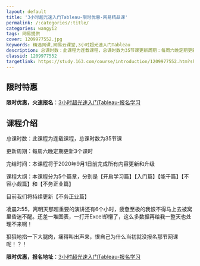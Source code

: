 ```yaml
---
layout: default
title: '3小时超光速入门Tableau-限时优惠-网易精品课'
permalink: /:categories/:title/
categories: wangyi2
tags: 网易提供
cover: 1209977552.jpg
keywords: 精选网课,网易云课堂,3小时超光速入门Tableau
description: 总课时数：此课程为连载课程，总课时数为35节课更新周期：每周六晚定期更新3个课时完结时间：本课程将于2020年9月1日前
classid: 1209977552
targetlink: https://study.163.com/course/introduction/1209977552.htm?share=1&shareId=1025206652&utm_campaign=share&utm_medium=iphoneShare&utm_source=&utm_u=1025206652
---
```


## 限时特惠

**限时优惠，火速报名**：[3小时超光速入门Tableau-报名学习](https://study.163.com/course/introduction/1209977552.htm?share=1&shareId=1025206652&utm_campaign=share&utm_medium=iphoneShare&utm_source=&utm_u=1025206652)

## 课程介绍

总课时数：此课程为连载课程，总课时数为35节课

更新周期：每周六晚定期更新3个课时

完结时间：本课程将于2020年9月1日前完成所有内容更新和升级

课程大纲：本课程分为5个篇章，分别是【开启学习篇】【入门篇】【能干篇】【不容小觑篇】和【不务正业篇】

目前我们将持续更新【不务正业篇】



凌晨2:55，离明天那超重要的演讲还有6个小时，疲惫至极的我恨不得马上去被窝里昏迷不醒。还差一堆图表，一打开Excel却懵了，这么多数据再给我一整天也处理不来啊！

狠狠地掐一下大腿肉，痛得叫出声来，恨自己为什么当初就没报名那节网课呢！？！

**限时优惠，报名地址**：[3小时超光速入门Tableau-报名学习](https://study.163.com/course/introduction/1209977552.htm?share=1&shareId=1025206652&utm_campaign=share&utm_medium=iphoneShare&utm_source=&utm_u=1025206652)

